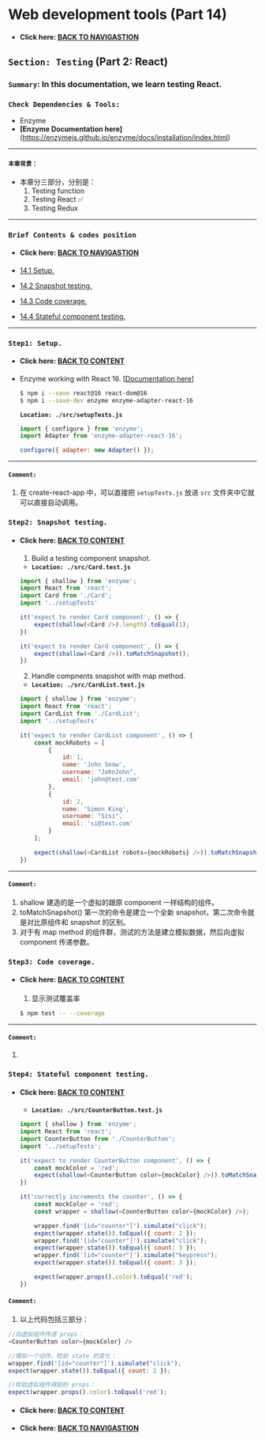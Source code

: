 # Web development tools (Part 14)

- #### Click here: [BACK TO NAVIGASTION](https://github.com/DonghaoWu/WebDev-tools-demo/blob/master/README.md)

## `Section: Testing` (Part 2: React)

### `Summary`: In this documentation, we learn testing React.

### `Check Dependencies & Tools:`

- Enzyme
- __[Enzyme Documentation here]__(https://enzymejs.github.io/enzyme/docs/installation/index.html)

------------------------------------------------------------

#### `本章背景：`
- 本章分三部分，分别是：
    1. Testing function 
    2. Testing React :white_check_mark:
    3. Testing Redux

------------------------------------------------------------

### <span id="14.0">`Brief Contents & codes position`</span>

- #### Click here: [BACK TO NAVIGASTION](https://github.com/DonghaoWu/WebDev-tools-demo/blob/master/README.md)

- [14.1 Setup.](#14.1)
- [14.2 Snapshot testing.](#14.2)
- [14.3 Code coverage.](#14.3)
- [14.4 Stateful component testing.](#14.4)

------------------------------------------------------------

### <span id="14.1">`Step1: Setup.`</span>

- #### Click here: [BACK TO CONTENT](#14.0)

- Enzyme working with React 16. [[Documentation here](https://enzymejs.github.io/enzyme/docs/installation/index.html)]

    ```bash
    $ npm i --save react@16 react-dom@16
    $ npm i --save-dev enzyme enzyme-adapter-react-16
    ```

    __`Location: ./src/setupTests.js`__

    ```js
    import { configure } from 'enzyme';
    import Adapter from 'enzyme-adapter-react-16';

    configure({ adapter: new Adapter() });
    ```

----------------------------------------------------------------------------

#### `Comment:`
1. 在 create-react-app 中，可以直接把 `setupTests.js` 放进 `src` 文件夹中它就可以直接自动调用。

### <span id="14.2">`Step2: Snapshot testing.`</span>

- #### Click here: [BACK TO CONTENT](#14.0)

    1. Build a testing component snapshot.

     - __`Location: ./src/Card.test.js`__

    ```js
    import { shallow } from 'enzyme';
    import React from 'react';
    import Card from './Card';
    import '../setupTests'

    it('expect to render Card component', () => {
        expect(shallow(<Card />).length).toEqual(1);
    })

    it('expect to render Card component', () => {
        expect(shallow(<Card />)).toMatchSnapshot();
    })
    ```

    2. Handle compnents snapshot with map method.

    - __`Location: ./src/CardList.test.js`__

    ```js
    import { shallow } from 'enzyme';
    import React from 'react';
    import CardList from './CardList';
    import '../setupTests'

    it('expect to render CardList component', () => {
        const mockRobots = [
            {
                id: 1,
                name: 'John Snow',
                username: "JohnJohn",
                email: 'john@test.com'
            },
            {
                id: 2,
                name: 'Simon King',
                username: "Sisi",
                email: 'si@test.com'
            }
        ];

        expect(shallow(<CardList robots={mockRobots} />)).toMatchSnapshot();
    })
    ```
----------------------------------------------------------------------------

#### `Comment:`
1. shallow 建造的是一个虚拟的跟原 component 一样结构的组件。
2. toMatchSnapshot() 第一次的命令是建立一个全新 snapshot，第二次命令就是对比原组件和 snapshot 的区别。
3. 对于有 map method 的组件群，测试的方法是建立模拟数据，然后向虚拟 component 传递参数。

### <span id="14.3">`Step3: Code coverage.`</span>

- #### Click here: [BACK TO CONTENT](#14.0)

    1. 显示测试覆盖率
    ```bash
    $ npm test -- --coverage
    ```
----------------------------------------------------------------------------

#### `Comment:`
1. 

### <span id="14.4">`Step4: Stateful component testing.`</span>

- #### Click here: [BACK TO CONTENT](#14.0)

    - __`Location: ./src/CounterButton.test.js`__

    ```js
    import { shallow } from 'enzyme';
    import React from 'react';
    import CounterButton from './CounterButton';
    import '../setupTests';

    it('expect to render CounterButton component', () => {
        const mockColor = 'red';
        expect(shallow(<CounterButton color={mockColor} />)).toMatchSnapshot();
    })

    it('correctly increments the counter', () => {
        const mockColor = 'red';
        const wrapper = shallow(<CounterButton color={mockColor} />);

        wrapper.find('[id="counter"]').simulate("click");
        expect(wrapper.state()).toEqual({ count: 2 });
        wrapper.find('[id="counter"]').simulate("click");
        expect(wrapper.state()).toEqual({ count: 3 });
        wrapper.find('[id="counter"]').simulate("keypress");
        expect(wrapper.state()).toEqual({ count: 3 });

        expect(wrapper.props().color).toEqual('red');
    })
    ```


#### `Comment:`
1. 以上代码包括三部分：
```js
//向虚拟组件传递 props：
<CounterButton color={mockColor} />

//模拟一个动作，检验 state 的变化：
wrapper.find('[id="counter"]').simulate("click");
expect(wrapper.state()).toEqual({ count: 2 });

//检验虚拟组件得到的 props：
expect(wrapper.props().color).toEqual('red');
```

- #### Click here: [BACK TO CONTENT](#14.0)
- #### Click here: [BACK TO NAVIGASTION](https://github.com/DonghaoWu/WebDev-tools-demo/blob/master/README.md)
